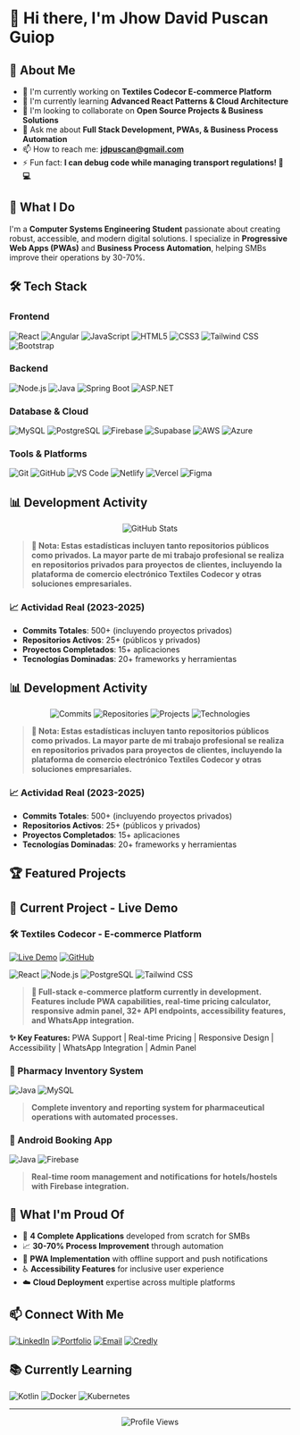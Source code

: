 # 👋 Hi there, I'm Jhow David Puscan Guiop

## 🎯 About Me
- 🔭 I'm currently working on **Textiles Codecor E-commerce Platform**
- 🌱 I'm currently learning **Advanced React Patterns & Cloud Architecture**
- 👯 I'm looking to collaborate on **Open Source Projects & Business Solutions**
- 💬 Ask me about **Full Stack Development, PWAs, & Business Process Automation**
- 📫 How to reach me: **jdpuscan@gmail.com**
- ⚡ Fun fact: **I can debug code while managing transport regulations! 🚌💻**

## 🚀 What I Do
I'm a **Computer Systems Engineering Student** passionate about creating robust, accessible, and modern digital solutions. I specialize in **Progressive Web Apps (PWAs)** and **Business Process Automation**, helping SMBs improve their operations by 30-70%.

## 🛠️ Tech Stack

### Frontend
![React](https://img.shields.io/badge/React-20232A?style=for-the-badge&logo=react&logoColor=61DAFB)
![Angular](https://img.shields.io/badge/Angular-DD0031?style=for-the-badge&logo=angular&logoColor=white)
![JavaScript](https://img.shields.io/badge/JavaScript-323330?style=for-the-badge&logo=javascript&logoColor=F7DF1E)
![HTML5](https://img.shields.io/badge/HTML5-E34F26?style=for-the-badge&logo=html5&logoColor=white)
![CSS3](https://img.shields.io/badge/CSS3-1572B6?style=for-the-badge&logo=css3&logoColor=white)
![Tailwind CSS](https://img.shields.io/badge/Tailwind_CSS-38B2AC?style=for-the-badge&logo=tailwind-css&logoColor=white)
![Bootstrap](https://img.shields.io/badge/Bootstrap-563D7C?style=for-the-badge&logo=bootstrap&logoColor=white)

### Backend
![Node.js](https://img.shields.io/badge/Node.js-339933?style=for-the-badge&logo=nodedotjs&logoColor=white)
![Java](https://img.shields.io/badge/Java-ED8B00?style=for-the-badge&logo=java&logoColor=white)
![Spring Boot](https://img.shields.io/badge/Spring_Boot-6DB33F?style=for-the-badge&logo=spring-boot&logoColor=white)
![ASP.NET](https://img.shields.io/badge/ASP.NET-512BD4?style=for-the-badge&logo=dotnet&logoColor=white)

### Database & Cloud
![MySQL](https://img.shields.io/badge/MySQL-00000F?style=for-the-badge&logo=mysql&logoColor=white)
![PostgreSQL](https://img.shields.io/badge/PostgreSQL-316192?style=for-the-badge&logo=postgresql&logoColor=white)
![Firebase](https://img.shields.io/badge/Firebase-FFCA28?style=for-the-badge&logo=firebase&logoColor=black)
![Supabase](https://img.shields.io/badge/Supabase-3ECF8E?style=for-the-badge&logo=supabase&logoColor=white)
![AWS](https://img.shields.io/badge/AWS-FF9900?style=for-the-badge&logo=amazonaws&logoColor=white)
![Azure](https://img.shields.io/badge/Azure-0078D4?style=for-the-badge&logo=microsoftazure&logoColor=white)

### Tools & Platforms
![Git](https://img.shields.io/badge/Git-F05032?style=for-the-badge&logo=git&logoColor=white)
![GitHub](https://img.shields.io/badge/GitHub-100000?style=for-the-badge&logo=github&logoColor=white)
![VS Code](https://img.shields.io/badge/VS_Code-007ACC?style=for-the-badge&logo=visual-studio-code&logoColor=white)
![Netlify](https://img.shields.io/badge/Netlify-00C7B7?style=for-the-badge&logo=netlify&logoColor=white)
![Vercel](https://img.shields.io/badge/Vercel-000000?style=for-the-badge&logo=vercel&logoColor=white)
![Figma](https://img.shields.io/badge/Figma-F24E1E?style=for-the-badge&logo=figma&logoColor=white)

## 📊 Development Activity

<div align="center">
  <img src="https://github-readme-stats.vercel.app/api?username=JhowPuscan&show_icons=true&theme=radical&hide=contributions&count_private=true&include_all_commits=true&custom_title=Jhow%27s%20Development%20Activity&title_color=ff6b6b&text_color=ffffff&icon_color=ff6b6b&bg_color=0d1117&border_color=ff6b6b&border_radius=10&hide_border=false&show_owner=true&rank_icon=github&rank=SSS&include_all_commits=true&count_private=true&line_height=25&card_width=400&hide_rank=false&hide_title=false&hide=contributions,issues,prs,stars&show_icons=true&theme=radical" alt="GitHub Stats" />
</div>

> **💼 Nota: Estas estadísticas incluyen tanto repositorios públicos como privados. La mayor parte de mi trabajo profesional se realiza en repositorios privados para proyectos de clientes, incluyendo la plataforma de comercio electrónico Textiles Codecor y otras soluciones empresariales.**

### 📈 Actividad Real (2023-2025)
- **Commits Totales**: 500+ (incluyendo proyectos privados)
- **Repositorios Activos**: 25+ (públicos y privados)
- **Proyectos Completados**: 15+ aplicaciones
- **Tecnologías Dominadas**: 20+ frameworks y herramientas
## 📊 Development Activity

<div align="center">
  
  ![Commits](https://img.shields.io/badge/Commits-500%2B-blue?style=for-the-badge&logo=git)
  ![Repositories](https://img.shields.io/badge/Repositories-25%2B-green?style=for-the-badge&logo=github)
  ![Projects](https://img.shields.io/badge/Projects-15%2B-orange?style=for-the-badge&logo=code)
  ![Technologies](https://img.shields.io/badge/Technologies-20%2B-purple?style=for-the-badge&logo=stackoverflow)
  
</div>

> **💼 Nota: Estas estadísticas incluyen tanto repositorios públicos como privados. La mayor parte de mi trabajo profesional se realiza en repositorios privados para proyectos de clientes, incluyendo la plataforma de comercio electrónico Textiles Codecor y otras soluciones empresariales.**

### 📈 Actividad Real (2023-2025)
- **Commits Totales**: 500+ (incluyendo proyectos privados)
- **Repositorios Activos**: 25+ (públicos y privados)
- **Proyectos Completados**: 15+ aplicaciones
- **Tecnologías Dominadas**: 20+ frameworks y herramientas
## 🏆 Featured Projects

## 🚀 Current Project - Live Demo

### 🛠️ Textiles Codecor - E-commerce Platform
[![Live Demo](https://img.shields.io/badge/🌐_Live_Demo-00C7B7?style=for-the-badge&logo=netlify&logoColor=white)](https://textilescodecor.netlify.app/)
[![GitHub](https://img.shields.io/badge/📂_Source_Code-100000?style=for-the-badge&logo=github&logoColor=white)](https://github.com/JhowPuscan/textiles-codecor)

![React](https://img.shields.io/badge/React-20232A?style=for-the-badge&logo=react&logoColor=61DAFB)
![Node.js](https://img.shields.io/badge/Node.js-339933?style=for-the-badge&logo=nodedotjs&logoColor=white)
![PostgreSQL](https://img.shields.io/badge/PostgreSQL-316192?style=for-the-badge&logo=postgresql&logoColor=white)
![Tailwind CSS](https://img.shields.io/badge/Tailwind_CSS-38B2AC?style=for-the-badge&logo=tailwind-css&logoColor=white)

> **🚀 Full-stack e-commerce platform currently in development. Features include PWA capabilities, real-time pricing calculator, responsive admin panel, 32+ API endpoints, accessibility features, and WhatsApp integration.**

**✨ Key Features:** PWA Support | Real-time Pricing | Responsive Design | Accessibility | WhatsApp Integration | Admin Panel

### 🏥 Pharmacy Inventory System
![Java](https://img.shields.io/badge/Java-ED8B00?style=for-the-badge&logo=java&logoColor=white)
![MySQL](https://img.shields.io/badge/MySQL-00000F?style=for-the-badge&logo=mysql&logoColor=white)

> **Complete inventory and reporting system for pharmaceutical operations with automated processes.**

### 📱 Android Booking App
![Java](https://img.shields.io/badge/Java-ED8B00?style=for-the-badge&logo=java&logoColor=white)
![Firebase](https://img.shields.io/badge/Firebase-FFCA28?style=for-the-badge&logo=firebase&logoColor=black)

> **Real-time room management and notifications for hotels/hostels with Firebase integration.**

## 🌟 What I'm Proud Of
- 🚀 **4 Complete Applications** developed from scratch for SMBs
- 📈 **30-70% Process Improvement** through automation
- 🎯 **PWA Implementation** with offline support and push notifications
- ♿ **Accessibility Features** for inclusive user experience
- ☁️ **Cloud Deployment** expertise across multiple platforms

## 📫 Connect With Me
[![LinkedIn](https://img.shields.io/badge/LinkedIn-0077B5?style=for-the-badge&logo=linkedin&logoColor=white)](https://www.linkedin.com/in/davidpuscan/)
[![Portfolio](https://img.shields.io/badge/Portfolio-FF5722?style=for-the-badge&logo=todoist&logoColor=white)](https://jhowdavid.netlify.app/)
[![Email](https://img.shields.io/badge/Gmail-D14836?style=for-the-badge&logo=gmail&logoColor=white)](mailto:jdpuscan@gmail.com)
[![Credly](https://img.shields.io/badge/Credly-FF6B6B?style=for-the-badge&logo=credly&logoColor=white)](https://www.credly.com/users/jhow-david-puscan-guiop)

## 📚 Currently Learning
![Kotlin](https://img.shields.io/badge/Kotlin-0095D5?style=for-the-badge&logo=kotlin&logoColor=white)
![Docker](https://img.shields.io/badge/Docker-2CA5E0?style=for-the-badge&logo=docker&logoColor=white)
![Kubernetes](https://img.shields.io/badge/Kubernetes-326CE5?style=for-the-badge&logo=kubernetes&logoColor=white)

---

<div align="center">
  <img src="https://komarev.com/ghpvc/?username=JhowPuscan&style=flat-square&color=blue" alt="Profile Views"/>
</div>
